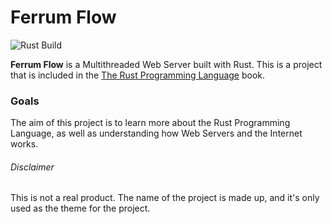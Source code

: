 # Ferrum Flow

![Rust Build](https://github.com/santtuniskanen/ferrum-flow/actions/workflows/rust_build.yml/badge.svg)

**Ferrum Flow** is a Multithreaded Web Server built with Rust. This is a project that is included in the [The Rust Programming Language](https://doc.rust-lang.org/book/ch20-00-final-project-a-web-server.html) book.

### Goals
The aim of this project is to learn more about the Rust Programming Language, as well as understanding how Web Servers and the Internet works.

###### Disclaimer
This is not a real product. The name of the project is made up, and it's only used as the theme for the project. 